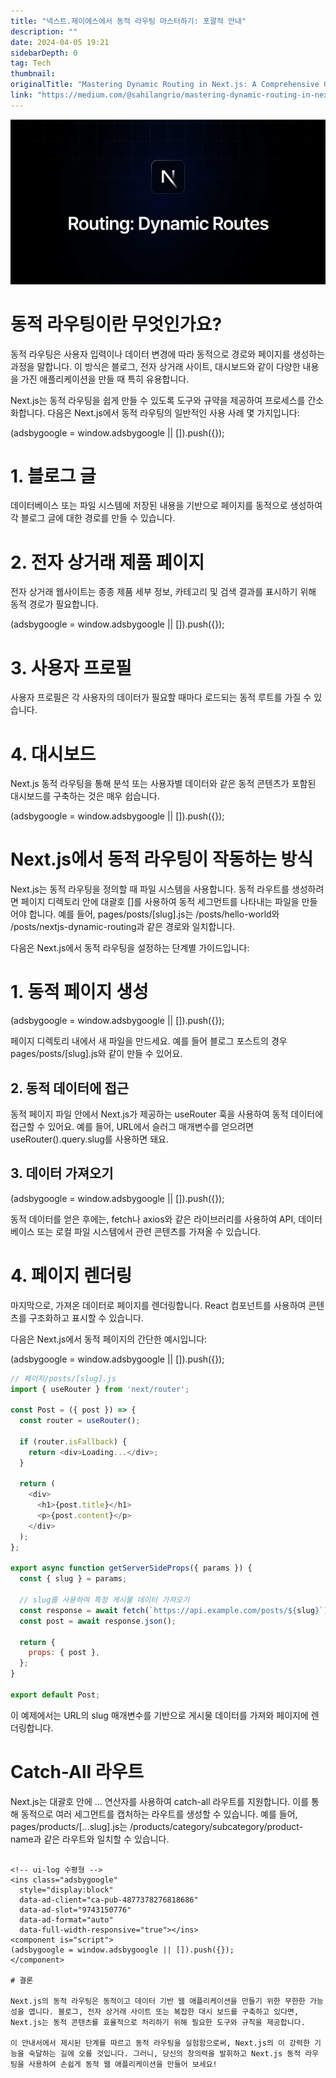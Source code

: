 ```yaml
---
title: "넥스트.제이에스에서 동적 라우팅 마스터하기: 포괄적 안내"
description: ""
date: 2024-04-05 19:21
sidebarDepth: 0
tag: Tech
thumbnail: 
originalTitle: "Mastering Dynamic Routing in Next.js: A Comprehensive Guide"
link: "https://medium.com/@sahilangrio/mastering-dynamic-routing-in-next-js-a-comprehensive-guide-4765d86fdab2"
---
```



![MasteringDynamicRoutinginNextjsAComprehensiveGuide_0.png](./img/MasteringDynamicRoutinginNextjsAComprehensiveGuide_0.png)

# 동적 라우팅이란 무엇인가요?

동적 라우팅은 사용자 입력이나 데이터 변경에 따라 동적으로 경로와 페이지를 생성하는 과정을 말합니다. 이 방식은 블로그, 전자 상거래 사이트, 대시보드와 같이 다양한 내용을 가진 애플리케이션을 만들 때 특히 유용합니다.

Next.js는 동적 라우팅을 쉽게 만들 수 있도록 도구와 규약을 제공하여 프로세스를 간소화합니다. 다음은 Next.js에서 동적 라우팅의 일반적인 사용 사례 몇 가지입니다:

<!-- ui-log 수평형 -->
<ins class="adsbygoogle"
  style="display:block"
  data-ad-client="ca-pub-4877378276818686"
  data-ad-slot="9743150776"
  data-ad-format="auto"
  data-full-width-responsive="true"></ins>
<component is="script">
(adsbygoogle = window.adsbygoogle || []).push({});
</component>

# 1. 블로그 글

데이터베이스 또는 파일 시스템에 저장된 내용을 기반으로 페이지를 동적으로 생성하여 각 블로그 글에 대한 경로를 만들 수 있습니다.

# 2. 전자 상거래 제품 페이지

전자 상거래 웹사이트는 종종 제품 세부 정보, 카테고리 및 검색 결과를 표시하기 위해 동적 경로가 필요합니다.

<!-- ui-log 수평형 -->
<ins class="adsbygoogle"
  style="display:block"
  data-ad-client="ca-pub-4877378276818686"
  data-ad-slot="9743150776"
  data-ad-format="auto"
  data-full-width-responsive="true"></ins>
<component is="script">
(adsbygoogle = window.adsbygoogle || []).push({});
</component>

# 3. 사용자 프로필

사용자 프로필은 각 사용자의 데이터가 필요할 때마다 로드되는 동적 루트를 가질 수 있습니다.

# 4. 대시보드

Next.js 동적 라우팅을 통해 분석 또는 사용자별 데이터와 같은 동적 콘텐츠가 포함된 대시보드를 구축하는 것은 매우 쉽습니다.

<!-- ui-log 수평형 -->
<ins class="adsbygoogle"
  style="display:block"
  data-ad-client="ca-pub-4877378276818686"
  data-ad-slot="9743150776"
  data-ad-format="auto"
  data-full-width-responsive="true"></ins>
<component is="script">
(adsbygoogle = window.adsbygoogle || []).push({});
</component>

# Next.js에서 동적 라우팅이 작동하는 방식

Next.js는 동적 라우팅을 정의할 때 파일 시스템을 사용합니다. 동적 라우트를 생성하려면 페이지 디렉토리 안에 대괄호 []를 사용하여 동적 세그먼트를 나타내는 파일을 만들어야 합니다. 예를 들어, pages/posts/[slug].js는 /posts/hello-world와 /posts/nextjs-dynamic-routing과 같은 경로와 일치합니다.

다음은 Next.js에서 동적 라우팅을 설정하는 단계별 가이드입니다:

# 1. 동적 페이지 생성

<!-- ui-log 수평형 -->
<ins class="adsbygoogle"
  style="display:block"
  data-ad-client="ca-pub-4877378276818686"
  data-ad-slot="9743150776"
  data-ad-format="auto"
  data-full-width-responsive="true"></ins>
<component is="script">
(adsbygoogle = window.adsbygoogle || []).push({});
</component>

페이지 디렉토리 내에서 새 파일을 만드세요. 예를 들어 블로그 포스트의 경우 pages/posts/[slug].js와 같이 만들 수 있어요.

## 2. 동적 데이터에 접근

동적 페이지 파일 안에서 Next.js가 제공하는 useRouter 훅을 사용하여 동적 데이터에 접근할 수 있어요. 예를 들어, URL에서 슬러그 매개변수를 얻으려면 useRouter().query.slug를 사용하면 돼요.

## 3. 데이터 가져오기

<!-- ui-log 수평형 -->
<ins class="adsbygoogle"
  style="display:block"
  data-ad-client="ca-pub-4877378276818686"
  data-ad-slot="9743150776"
  data-ad-format="auto"
  data-full-width-responsive="true"></ins>
<component is="script">
(adsbygoogle = window.adsbygoogle || []).push({});
</component>

동적 데이터를 얻은 후에는, fetch나 axios와 같은 라이브러리를 사용하여 API, 데이터베이스 또는 로컬 파일 시스템에서 관련 콘텐츠를 가져올 수 있습니다.

# 4. 페이지 렌더링

마지막으로, 가져온 데이터로 페이지를 렌더링합니다. React 컴포넌트를 사용하여 콘텐츠를 구조화하고 표시할 수 있습니다.

다음은 Next.js에서 동적 페이지의 간단한 예시입니다:

<!-- ui-log 수평형 -->
<ins class="adsbygoogle"
  style="display:block"
  data-ad-client="ca-pub-4877378276818686"
  data-ad-slot="9743150776"
  data-ad-format="auto"
  data-full-width-responsive="true"></ins>
<component is="script">
(adsbygoogle = window.adsbygoogle || []).push({});
</component>

```js
// 페이지/posts/[slug].js
import { useRouter } from 'next/router';

const Post = ({ post }) => {
  const router = useRouter();

  if (router.isFallback) {
    return <div>Loading...</div>;
  }

  return (
    <div>
      <h1>{post.title}</h1>
      <p>{post.content}</p>
    </div>
  );
};

export async function getServerSideProps({ params }) {
  const { slug } = params;

  // slug를 사용하여 특정 게시물 데이터 가져오기
  const response = await fetch(`https://api.example.com/posts/${slug}`);
  const post = await response.json();

  return {
    props: { post },
  };
}

export default Post;
```

이 예제에서는 URL의 slug 매개변수를 기반으로 게시물 데이터를 가져와 페이지에 렌더링합니다.

# Catch-All 라우트

Next.js는 대괄호 안에 ... 연산자를 사용하여 catch-all 라우트를 지원합니다. 이를 통해 동적으로 여러 세그먼트를 캡처하는 라우트를 생성할 수 있습니다. 예를 들어, pages/products/[...slug].js는 /products/category/subcategory/product-name과 같은 라우트와 일치할 수 있습니다.
```

<!-- ui-log 수평형 -->
<ins class="adsbygoogle"
  style="display:block"
  data-ad-client="ca-pub-4877378276818686"
  data-ad-slot="9743150776"
  data-ad-format="auto"
  data-full-width-responsive="true"></ins>
<component is="script">
(adsbygoogle = window.adsbygoogle || []).push({});
</component>

# 결론

Next.js의 동적 라우팅은 동적이고 데이터 기반 웹 애플리케이션을 만들기 위한 무한한 가능성을 엽니다. 블로그, 전자 상거래 사이트 또는 복잡한 대시 보드를 구축하고 있다면, Next.js는 동적 콘텐츠를 효율적으로 처리하기 위해 필요한 도구와 규칙을 제공합니다.

이 안내서에서 제시된 단계를 따르고 동적 라우팅을 실험함으로써, Next.js의 이 강력한 기능을 숙달하는 길에 오를 것입니다. 그러니, 당신의 창의력을 발휘하고 Next.js 동적 라우팅을 사용하여 손쉽게 동적 웹 애플리케이션을 만들어 보세요!